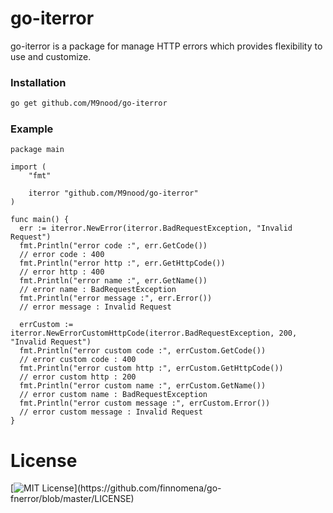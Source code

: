 # go-iterror

go-iterror is a package for manage HTTP errors which provides flexibility to use and customize.

### Installation
```bash
go get github.com/M9nood/go-iterror
```

### Example
```golang
package main

import (
	"fmt"

	iterror "github.com/M9nood/go-iterror"
)

func main() {
  err := iterror.NewError(iterror.BadRequestException, "Invalid Request")
  fmt.Println("error code :", err.GetCode())
  // error code : 400
  fmt.Println("error http :", err.GetHttpCode())
  // error http : 400
  fmt.Println("error name :", err.GetName())
  // error name : BadRequestException
  fmt.Println("error message :", err.Error())
  // error message : Invalid Request

  errCustom := iterror.NewErrorCustomHttpCode(iterror.BadRequestException, 200, "Invalid Request")
  fmt.Println("error custom code :", errCustom.GetCode())
  // error custom code : 400
  fmt.Println("error custom http :", errCustom.GetHttpCode())
  // error custom http : 200
  fmt.Println("error custom name :", errCustom.GetName())
  // error custom name : BadRequestException
  fmt.Println("error custom message :", errCustom.Error())
  // error custom message : Invalid Request
}
```

# License
[![MIT License](https://img.shields.io/apm/l/atomic-design-ui.svg?)](https://github.com/finnomena/go-fnerror/blob/master/LICENSE)
